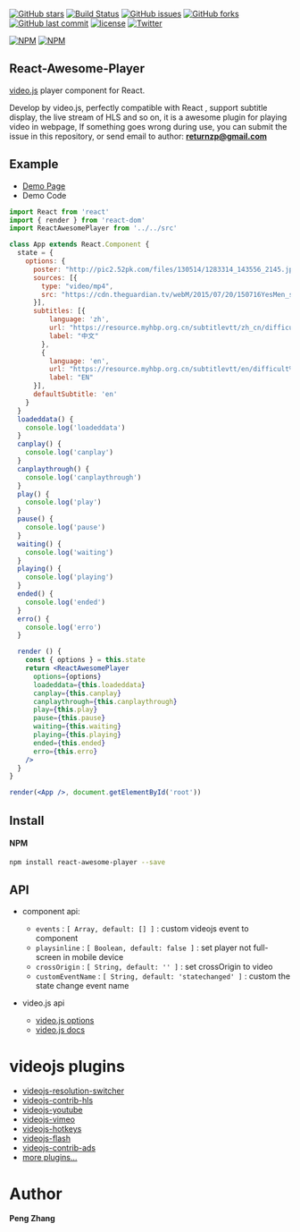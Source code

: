 [![GitHub stars](https://img.shields.io/github/stars/peng666/react-awesome-player.svg?style=flat-square)](https://github.com/peng666/react-awesome-player/stargazers)
[![Build Status](https://travis-ci.org/peng666/react-awesome-player.svg?branch=master)](https://travis-ci.org/peng666/react-awesome-player)
[![GitHub issues](https://img.shields.io/github/issues/peng666/react-awesome-player.svg?style=flat-square)](https://github.com/peng666/react-awesome-player/issues)
[![GitHub forks](https://img.shields.io/github/forks/peng666/react-awesome-player.svg?style=flat-square)](https://github.com/peng666/react-awesome-player/network)
[![GitHub last commit](https://img.shields.io/github/last-commit/google/skia.svg?style=flat-square)](https://github.com/peng666/react-awesome-player)
[![license](https://img.shields.io/github/license/mashape/apistatus.svg?style=flat-square)](https://github.com/peng666/react-awesome-player)
[![Twitter](https://img.shields.io/twitter/url/https/github.com/peng666/react-awesome-player.svg?style=flat-square)](https://twitter.com/intent/tweet?url=https://github.com/peng666/react-awesome-player)

[![NPM](https://nodei.co/npm/react-awesome-player.png?downloads=true&downloadRank=true&stars=true)](https://nodei.co/npm/react-awesome-player/)
[![NPM](https://nodei.co/npm-dl/react-awesome-player.png?months=9&height=3)](https://nodei.co/npm/react-awesome-player/)


## React-Awesome-Player

[video.js](https://github.com/videojs/video.js) player component for React.

Develop by video.js, perfectly compatible with React , support subtitle display, the live stream of HLS and so on, it is a awesome plugin for playing video in webpage, If something goes wrong during use, you can submit the issue in this repository, or send email to author: **returnzp@gmail.com**

## Example

* [Demo Page](https://peng666.github.io/react-awesome-player)
* Demo Code
```jsx
import React from 'react'
import { render } from 'react-dom'
import ReactAwesomePlayer from '../../src'

class App extends React.Component {
  state = {
    options: {
      poster: "http://pic2.52pk.com/files/130514/1283314_143556_2145.jpg",
      sources: [{
        type: "video/mp4",
        src: "https://cdn.theguardian.tv/webM/2015/07/20/150716YesMen_synd_768k_vp8.webm"
      }],
      subtitles: [{
          language: 'zh',
          url: "https://resource.myhbp.org.cn/subtitlevtt/zh_cn/difficult%20interactions.vtt?OSSAccessKeyId=LTAI7hc8DeH5YRB8&Expires=1563073120&Signature=6bn6O4%2Byxy4Ii%2BgHy5beSkK3rVA%3D",
          label: "中文"
        },
        {
          language: 'en',
          url: "https://resource.myhbp.org.cn/subtitlevtt/en/difficult%20interactions.vtt?OSSAccessKeyId=LTAI7hc8DeH5YRB8&Expires=1563073120&Signature=3atEE9wrLDoqly%2B8wkIlSYlUoew%3D",
          label: "EN"
      }],
      defaultSubtitle: 'en'
    }
  }
  loadeddata() {
    console.log('loadeddata')
  }
  canplay() {
    console.log('canplay')
  }
  canplaythrough() {
    console.log('canplaythrough')
  }
  play() {
    console.log('play')
  }
  pause() {
    console.log('pause')
  }
  waiting() {
    console.log('waiting')
  }
  playing() {
    console.log('playing')
  }
  ended() {
    console.log('ended')
  }
  erro() {
    console.log('erro')
  }

  render () {
    const { options } = this.state
    return <ReactAwesomePlayer
      options={options}
      loadeddata={this.loadeddata}
      canplay={this.canplay}
      canplaythrough={this.canplaythrough}
      play={this.play}
      pause={this.pause}
      waiting={this.waiting}
      playing={this.playing}
      ended={this.ended}
      erro={this.erro}
    />
  }
}

render(<App />, document.getElementById('root'))

```


## Install
#### NPM

``` bash
npm install react-awesome-player --save
```


## API
- component api:
  * `events` : `[ Array, default: [] ]` : custom videojs event to component
  * `playsinline` : `[ Boolean, default: false ]` : set player not full-screen in mobile device
  * `crossOrigin` : `[ String, default: '' ]` : set crossOrigin to video
  * `customEventName` : `[ String, default: 'statechanged' ]` : custom the state change event name

- video.js api
  * [video.js options](http://docs.videojs.com/tutorial-options.html)
  * [video.js docs](http://docs.videojs.com/)

# videojs plugins

- [videojs-resolution-switcher](https://github.com/kmoskwiak/videojs-resolution-switcher)
- [videojs-contrib-hls](https://github.com/videojs/videojs-contrib-hls)
- [videojs-youtube](https://github.com/videojs/videojs-youtube)
- [videojs-vimeo](https://github.com/videojs/videojs-vimeo)
- [videojs-hotkeys](https://github.com/ctd1500/videojs-hotkeys)
- [videojs-flash](https://github.com/videojs/videojs-flash)
- [videojs-contrib-ads](https://github.com/videojs/videojs-contrib-ads)
- [more plugins...](https://github.com/search?o=desc&q=videojs+plugin&s=stars&type=Repositories&utf8=%E2%9C%93)


# Author
**Peng Zhang**
